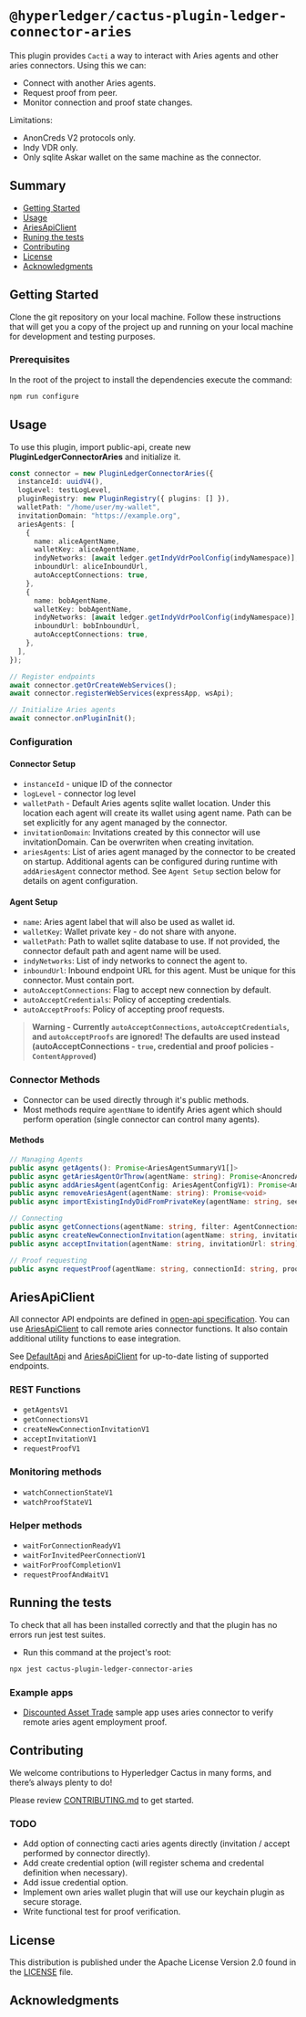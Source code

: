 # `@hyperledger/cactus-plugin-ledger-connector-aries`

This plugin provides `Cacti` a way to interact with Aries agents and other aries connectors. Using this we can:

- Connect with another Aries agents.
- Request proof from peer.
- Monitor connection and proof state changes.

Limitations:

- AnonCreds V2 protocols only.
- Indy VDR only.
- Only sqlite Askar wallet on the same machine as the connector.

## Summary
- [Getting Started](#getting-started)
- [Usage](#usage)
- [AriesApiClient](#ariesapiclient)
- [Runing the tests](#running-the-tests)
- [Contributing](#contributing)
- [License](#license)
- [Acknowledgments](#acknowledgments)

## Getting Started

Clone the git repository on your local machine. Follow these instructions that will get you a copy of the project up and running on
your local machine for development and testing purposes.

### Prerequisites

In the root of the project to install the dependencies execute the command:

```sh
npm run configure
```

## Usage

To use this plugin, import public-api, create new **PluginLedgerConnectorAries** and initialize it.

```typescript
const connector = new PluginLedgerConnectorAries({
  instanceId: uuidV4(),
  logLevel: testLogLevel,
  pluginRegistry: new PluginRegistry({ plugins: [] }),
  walletPath: "/home/user/my-wallet",
  invitationDomain: "https://example.org",
  ariesAgents: [
    {
      name: aliceAgentName,
      walletKey: aliceAgentName,
      indyNetworks: [await ledger.getIndyVdrPoolConfig(indyNamespace)],
      inboundUrl: aliceInboundUrl,
      autoAcceptConnections: true,
    },
    {
      name: bobAgentName,
      walletKey: bobAgentName,
      indyNetworks: [await ledger.getIndyVdrPoolConfig(indyNamespace)],
      inboundUrl: bobInboundUrl,
      autoAcceptConnections: true,
    },
  ],
});

// Register endpoints
await connector.getOrCreateWebServices();
await connector.registerWebServices(expressApp, wsApi);

// Initialize Aries agents
await connector.onPluginInit();
```

### Configuration

#### Connector Setup

- `instanceId` - unique ID of the connector
- `logLevel` - connector log level
- `walletPath` - Default Aries agents sqlite wallet location.
  Under this location each agent will create its wallet using agent name.
  Path can be set explicitly for any agent managed by the connector.
- `invitationDomain`: Invitations created by this connector will use invitationDomain.
  Can be overwriten when creating invitation.
- `ariesAgents`: List of aries agent managed by the connector to be created on startup.
  Additional agents can be configured during runtime with `addAriesAgent` connector method.
  See `Agent Setup` section below for details on agent configuration.

#### Agent Setup

- `name`: Aries agent label that will also be used as wallet id.
- `walletKey`: Wallet private key - do not share with anyone.
- `walletPath`: Path to wallet sqlite database to use. If not provided, the connector default path and agent name will be used.
- `indyNetworks`: List of indy networks to connect the agent to.
- `inboundUrl`: Inbound endpoint URL for this agent. Must be unique for this connector. Must contain port.
- `autoAcceptConnections`: Flag to accept new connection by default.
- `autoAcceptCredentials`: Policy of accepting credentials.
- `autoAcceptProofs`: Policy of accepting proof requests.

> **Warning - Currently `autoAcceptConnections`, `autoAcceptCredentials`, and `autoAcceptProofs` are ignored! The defaults are used instead (autoAcceptConnections - `true`, credential and proof policies - `ContentApproved`)**

### Connector Methods

- Connector can be used directly through it's public methods.
- Most methods require `agentName` to identify Aries agent which should perform operation (single connector can control many agents).

#### Methods

```typescript
// Managing Agents
public async getAgents(): Promise<AriesAgentSummaryV1[]>
public async getAriesAgentOrThrow(agentName: string): Promise<AnoncredAgent>
public async addAriesAgent(agentConfig: AriesAgentConfigV1): Promise<AnoncredAgent>
public async removeAriesAgent(agentName: string): Promise<void>
public async importExistingIndyDidFromPrivateKey(agentName: string, seed: string, indyNamespace: string): Promise<string>

// Connecting
public async getConnections(agentName: string, filter: AgentConnectionsFilterV1 = {}): Promise<AgentConnectionRecordV1[]>
public async createNewConnectionInvitation(agentName: string, invitationDomain?: string)
public async acceptInvitation(agentName: string, invitationUrl: string)

// Proof requesting
public async requestProof(agentName: string, connectionId: string, proofAttributes: CactiProofRequestAttributeV1[])
```

## AriesApiClient

All connector API endpoints are defined in [open-api specification](./src/main/json/openapi.json). You can use [AriesApiClient](./src/main/typescript/api-client) to call remote aries connector functions. It also contain additional utility functions to ease integration.

See [DefaultApi](./src/main/typescript/generated/openapi/typescript-axios/api.ts) and [AriesApiClient](./src/main/typescript/api-client/aries-api-client.ts)
for up-to-date listing of supported endpoints.

### REST Functions

- `getAgentsV1`
- `getConnectionsV1`
- `createNewConnectionInvitationV1`
- `acceptInvitationV1`
- `requestProofV1`

### Monitoring methods

- `watchConnectionStateV1`
- `watchProofStateV1`

### Helper methods

- `waitForConnectionReadyV1`
- `waitForInvitedPeerConnectionV1`
- `waitForProofCompletionV1`
- `requestProofAndWaitV1`

## Running the tests

To check that all has been installed correctly and that the plugin has no errors run jest test suites.

- Run this command at the project's root:

```sh
npx jest cactus-plugin-ledger-connector-aries
```

### Example apps
- [Discounted Asset Trade](../../examples/cactus-example-discounted-asset-trade/README.md) sample app uses aries connector to verify remote aries agent employment proof.

## Contributing

We welcome contributions to Hyperledger Cactus in many forms, and there’s always plenty to do!

Please review [CONTRIBUTING.md](../../CONTRIBUTING.md) to get started.

### TODO

- Add option of connecting cacti aries agents directly (invitation / accept performed by connector directly).
- Add create credential option (will register schema and credental definition when necessary).
- Add issue credential option.
- Implement own aries wallet plugin that will use our keychain plugin as secure storage.
- Write functional test for proof verification.

## License

This distribution is published under the Apache License Version 2.0 found in the [LICENSE](../../LICENSE) file.

## Acknowledgments

```

```
